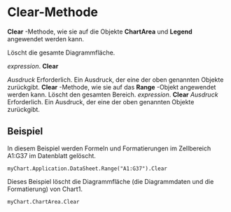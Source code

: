 
# Clear­-Methode

 **Clear** -Methode, wie sie auf die Objekte **ChartArea** und **Legend** angewendet werden kann.

Löscht die gesamte Diagrammfläche.

 _expression_. **Clear**

 _Ausdruck_ Erforderlich. Ein Ausdruck, der eine der oben genannten Objekte zurückgibt.
 **Clear** -Methode, wie sie auf das **Range** -Objekt angewendet werden kann.
Löscht den gesamten Bereich.
 _expression_. **Clear**
 _Ausdruck_ Erforderlich. Ein Ausdruck, der eine der oben genannten Objekte zurückgibt.

## Beispiel

In diesem Beispiel werden Formeln und Formatierungen im Zellbereich A1:G37 im Datenblatt gelöscht.


```
myChart.Application.DataSheet.Range("A1:G37").Clear
```

Dieses Beispiel löscht die Diagrammfläche (die Diagrammdaten und die Formatierung) von Chart1.




```
myChart.ChartArea.Clear
```

